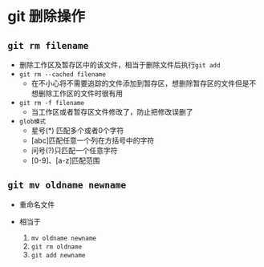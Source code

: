# git 删除操作

## `git rm filename`

- 删除工作区及暂存区中的该文件，相当于删除文件后执行`git add`
- `git rm --cached filename`
  - 在不小心将不需要追踪的文件添加到暂存区，想删除暂存区的文件但是不想删除工作区的文件时很有用
- `git rm -f filename`
  - 当工作区或者暂存区文件修改了，防止把修改误删了
- `glob模式`
  - 星号(*) 匹配多个或者0个字符
  - [abc]匹配任意一个列在方括号中的字符
  - 问号(?)只匹配一个任意字符
  - [0-9]、[a-z]匹配范围

## `git mv oldname newname`

- 重命名文件

- 相当于
  1. `mv oldname newname`
  2. `git rm oldname`
  3. `git add newname`